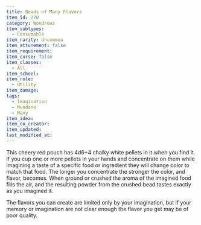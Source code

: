 ```yaml
---
title: Beads of Many Flavors
item_id: 270
category: Wondrous
item_subtypes: 
  - Consumable
item_rarity: Uncommon
item_attunement: false
item_requirement: 
item_curse: false
item_classes: 
  - All
item_school: 
item_role: 
  - Utility
item_damage: 
tags:
  - Imagination
  - Mundane
  - Many
item_idea: 
item_co_creator: 
item_updated: 
last_modified_at: 
---
```


This cheery red pouch has 4d6+4 chalky white pellets in it when you find it. If you cup one or more pellets in your hands and concentrate on them while imagining a taste of a specific food or ingredient they will change color to match that food. The longer you concentrate the stronger the color, and flavor, becomes. When ground or crushed the aroma of the imagined food fills the air, and the resulting powder from the crushed bead tastes exactly as you imagined it. 

The flavors you can create are limited only by your imagination, but if your memory or imagination are not clear enough the flavor you get may be of poor quality.

